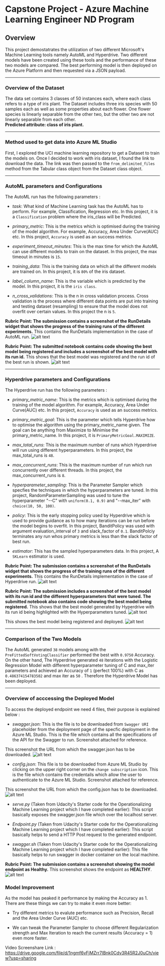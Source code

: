 # Capstone Project - Azure Machine Learning Engineer ND Program

## Overview
This project demostatrates the utilization of two different Microsoft's Machine
Learning tools namely AutoML and Hyperdrive. Two different models have been created
using these tools and the performance of these two models are compared. The best
performing model is then deployed on the Azure Platform and then requested via
a JSON payload.
* **
### Overview of the Dataset
The data set contains 3 classes of 50 instances each, where each class refers to a type of iris plant. The Dataset includes three iris species with 50 samples each as well as some properties about each flower. One flower species is linearly separable from the other two, but the other two are not linearly separable from each other. <br />
**Predicted attribute: class of iris plant.**
* **
### Method used to get data into Azure ML Studio
First, I explored the UCI machine learning repository to get a Dataset to train
the models on. Once I decided to work with iris dataset, I found the link to download the data. The link was then passed to the `from_delimited_files` method from the Tabular class object from the Dataset class object.
* **
### AutoML parameters and Configurations
The AutoML run has the following parameters :
* *task*: What kind of Machine Learning task has the AutoML has to perform. For example, Classification, Regression etc. In this project, it is a `Classification` problem where the iris_class will be Predicted.

* *primary_metric*: This is the metrics which is optimised during the training of the model algorithm. For example, Accuracy, Area Under Curve(AUC) etc. In this project, `Accuracy` is used as an success metrics.

* *experiment_timeout_minutes*: This is the max time for which the AutoML can use different models to train on the dataset. In this project, the max timeout in minutes is `15`.

* *training_data*: This is the training data on which all the different models are trained on. In this project, it is `80%` of the iris dataset.

* *label_column_name*: This is the variable which is predicted by the model. In this project, it is the `iris class`.

* *n_cross_validations*: This is the n in cross validation process. Cross validation is the process where different data points are put into training and testing dataset (resampling) to ensure that the model does not overfit over certain values. In this project the n is `5`.

**Rubric Point: The submission contains a screenshot of the RunDetails widget that shows the progress of the training runs of the different experiments.**
This contains the RunDetails implementation in the case of AutoML run.
![alt text](https://github.com/Ishmeetsingh97/Capstone_Project_AzureML_ND/blob/master/screenshots/required_screenshot_1.png)


**Rubric Point: The submitted notebook contains code showing the best model being registered and includes a screenshot of the best model with its run id.**
This shows that the best model was registered and the run id of the best run is shown.
![alt text](https://github.com/Ishmeetsingh97/Capstone_Project_AzureML_ND/blob/master/screenshots/required_screenshot_2.png)

* **
### Hyperdrive parameters and Configurations
The Hyperdrive run has the following parameters :
* *primary_metric_name*: This is the metrics which is optimised during the training of the model algorithm. For example, Accuracy, Area Under Curve(AUC) etc. In this project, `Accuracy` is used as an success metrics.

* *primary_metric_goal*: This is the parameter which tells Hyperdrive how to optimise the algorithm using the primary_metric_name given. The goal can be anything from Maximize to Minimise the primary_metric_name. In this project, it is `PrimaryMetricGoal.MAXIMIZE`.

* *max_total_runs*: This is the maximum number of runs which Hyperdrive will run using different hyperparameters. In this project, the max_total_runs is `48`.

* *max_concurrent_runs*: This is the maximum number of run which run concurrently over different threads. In this project, the max_concurrent_runs is `8`.

* *hyperparameter_sampling*: This is the Parameter Sampler which specfies the techniques in which the hyperparameters are tuned. In this project, RandomParameterSampling was used to tune the hyperparameter "--C" with `uniform(0.1, 0.9)` and "--max_iter" with `choice(10, 50, 100)`.

* *policy*: This is the early stopping policy used by Hyperdrive which is used to provide guidance as to how many iterations can be run before the model begins to overfit. In this project, BanditPolicy was used with argument evaluation_interval of `3` and slack_factor of `0.1`. BanditPolciy terminates any run whos primary metrics is less than the slack factor of best run.

* *estimator*: This has the sampled hyperparameters data. In this project, A `SKLearn` estimator is used.

**Rubric Point: The submission contains a screenshot of the RunDetails widget that shows the progress of the training runs of the different experiments.**
This contains the RunDetails implementation in the case of Hyperdrive run.
![alt text](https://github.com/Ishmeetsingh97/Capstone_Project_AzureML_ND/blob/master/screenshots/required_screenshot_3.png)


**Rubric Point: The submission includes a screenshot of the best model with its run id and the different hyperparameters that were tuned. The submitted notebook also contains code showing the best model being registered.**
This shows that the best model generated by Hyperdrive with its run id being highlighted with the Hyperparameters tuned.
![alt text](https://github.com/Ishmeetsingh97/Capstone_Project_AzureML_ND/blob/master/screenshots/required_screenshot_4.png)

This shows the best model being registered and deployed.
![alt text](https://github.com/Ishmeetsingh97/Capstone_Project_AzureML_ND/blob/master/screenshots/required_screenshot_5.png)


* **

###  Comparison of the Two Models
 The AutoML generated `38` models among with the `PreFittedSoftVotingClassifier` performed the best with `0.9750` Accuracy. On the other hand, The Hyperdrive generated `48` iterations with the Logistic Regression Model with different hyperparameter tuning of C and max_iter parameters and achieved an Accuracy of `1` (perfect 100%) with C as `0.486374154783502` and max iter as `50` . Therefore the Hyperdrive Model has been deployed.

 * **
### Overview of acccessing the Deployed Model
To access the deployed endpoint we need 4 files, their purpose is explained below :

* *swagger.json*: This is the file is to be downloaded from `Swagger URI` placeholder from the deployment page of the specfic deployment in the Azure ML Studio. This is the file which contains all the specifications of the API for the Swagger to run. Screenshot attached for reference.

This screenshot the URL from which the swagger.json has to be downloaded.
![alt text](https://github.com/Ishmeetsingh97/Capstone_Project_AzureML_ND/blob/master/screenshots/required_screenshot_7.png)

* *config.json*: This file is to be downloaded from Azure ML Studio by clicking on the upper right corner on the `change subscription` icon. This is the file which contains the credentails which allow the user to authenticate to the Azure ML Studio. Screenshot attached for reference.

This screenshot the URL from which the config.json has to be downloaded.
![alt text](https://github.com/Ishmeetsingh97/Capstone_Project_AzureML_ND/blob/master/screenshots/required_screenshot_8.png)

* *serve.py* (Taken from Udacity's Starter code for the Operationalizing Machine Learning project which I have completed earlier): This script basically exposes the swagger.json file which over the localhost server.

* *Endpoint.py* (Taken from Udacity's Starter code for the Operationalizing Machine Learning project which I have completed earlier):
This script basically helps to send a HTTP Post request to the generated endpoint.

* *swagger.sh* (Taken from Udacity's Starter code for the Operationalizing Machine Learning project which I have completed earlier):
This file basically helps to run swagger in docker container on the local machine.

**Rubric Point: The submission contains a screenshot showing the model endpoint as Healthy.**
This screenshot shows the endpoint as **HEALTHY**.
![alt text](https://github.com/Ishmeetsingh97/Capstone_Project_AzureML_ND/blob/master/screenshots/required_screenshot_6.png)


### Model Improvement
As the model has peaked it performance by making the Accuracy as 1. There are these things we can try to make it even more better:
* Try different metrics to evalute performance such as Precision, Recall and the Area Under Curve (AUC) etc.


* We can tweak the Parameter Sampler to choose different Regularization strength and Max Iteration to reach the current results (Accuracy = 1) even more faster.


Video Screenshare Link : https://drive.google.com/file/d/1ngmf6vFjMZrr7IBnk0Cdv3R45R2J0uCh/view?usp=sharing
